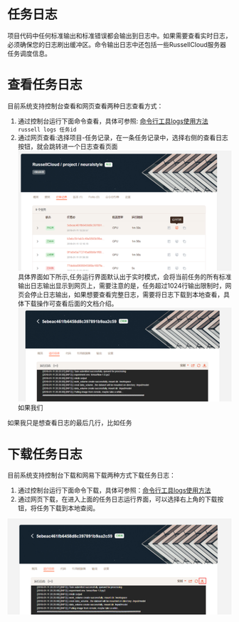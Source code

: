 # 任务日志

项目代码中任何标准输出和标准错误都会输出到日志中。如果需要查看实时日志，必须确保您的日志刷出缓冲区。命令输出日志中还包括一些RussellCloud服务器任务调度信息。

# 查看任务日志

目前系统支持控制台查看和网页查看两种日志查看方式：

1. 通过控制台运行下面命令查看，具体可参照: [命令行工具logs使用方法](/cli/logs.md)
   `russell logs 任务id`
2. 通过网页查看:选择项目-任务记录，在一条任务记录中，选择右侧的查看日志按钮，就会跳转进一个日志查看页面
   ![](/asserts/img/task_log_run.png)具体界面如下所示,任务运行界面默认出于实时模式，会将当前任务的所有标准输出日志输出显示到网页上，需要注意的是，任务超过1024行输出限制时，网页会停止日志输出，如果想要查看完整日志，需要将日志下载到本地查看，具体下载操作可查看后面的文档介绍。
   ![](/asserts/img/task_log_view.png)如果我们

如果我只是想查看日志的最后几行，比如任务

# 下载任务日志

目前系统支持控制台下载和网易下载两种方式下载任务日志：

1. 通过控制台运行下面命令下载，具体可参照：[命令行工具logs使用方法](/cli/logs.md)
2. 通过网页下载，在进入上面的任务日志运行界面，可以选择右上角的下载按钮，将任务下载到本地查阅。

![](/asserts/img/task_log_download.png)



